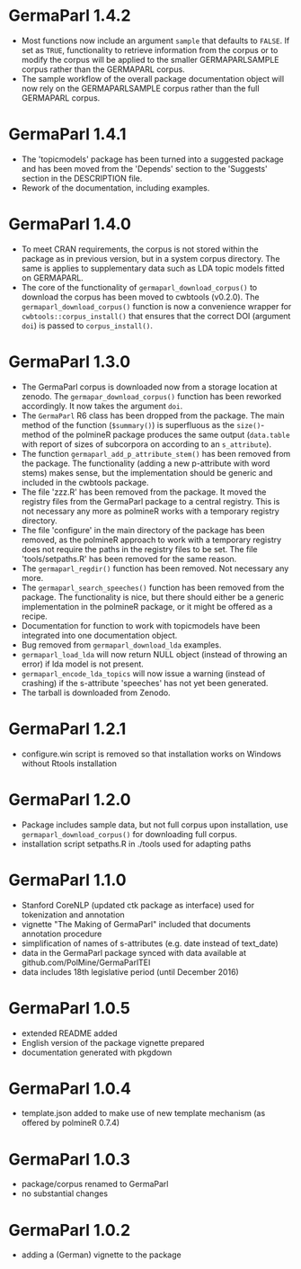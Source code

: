 # GermaParl 1.4.2

- Most functions now include an argument `sample` that defaults to `FALSE`. If set as
  `TRUE`, functionality to retrieve information from the corpus or to modify the corpus
  will be applied to the smaller GERMAPARLSAMPLE corpus rather than the GERMAPARL corpus.
- The sample workflow of the overall package documentation object will now rely on the
  GERMAPARLSAMPLE corpus rather than the full GERMAPARL corpus.

# GermaParl 1.4.1

- The 'topicmodels' package has been turned into a suggested package and has been
  moved from the 'Depends' section to the 'Suggests' section in the DESCRIPTION 
  file.
- Rework of the documentation, including examples.

# GermaParl 1.4.0

- To meet CRAN requirements, the corpus is not stored within the package as in 
  previous version, but in a system corpus directory. The same is applies to
  supplementary data such as LDA topic models fitted on GERMAPARL.
- The core of the functionality of `germaparl_download_corpus()` to download the 
  corpus has been moved to cwbtools (v0.2.0). The `germaparl_download_corpus()` 
  function is now a convenience wrapper for `cwbtools::corpus_install()` that 
  ensures that the correct DOI (argument `doi`) is passed to `corpus_install()`.


# GermaParl 1.3.0

- The GermaParl corpus is downloaded now from a storage location at zenodo. The 
  `germapar_download_corpus()` function has been reworked accordingly. It now
  takes the argument `doi`.
- The `GermaParl` R6 class has been dropped from the package. The main method of
  the function (`$summary()`) is superfluous as the `size()`-method of the polmineR
  package produces the same output (`data.table` with report of sizes of subcorpora
  on according to an `s_attribute`).
- The function `germaparl_add_p_attribute_stem()` has been removed from the package.
  The functionality (adding a new p-attribute with word stems) makes sense, but the
  implementation should be generic and included in the cwbtools package.
- The file 'zzz.R' has been removed from the package. It moved the registry files 
  from the GermaParl package to a central registry. This is not necessary any more
  as polmineR works with a temporary registry directory.
- The file 'configure' in the main directory of the package has been removed, as the 
  polmineR approach to work with a temporary registry does not require the paths 
  in the registry files to be set. The file 'tools/setpaths.R' has been removed
  for the same reason.
- The `germaparl_regdir()` function has been removed. Not necessary any more.
- The `germaparl_search_speeches()` function has been removed from the package. The
  functionality is nice, but there should either be a generic implementation in the
  polmineR package, or it might be offered as a recipe.
- Documentation for function to work with topicmodels have been integrated into one 
  documentation object.
- Bug removed from `germaparl_download_lda` examples.
- `germaparl_load_lda` will now return NULL object (instead of throwing an error) if
  lda model is not present.
- `germaparl_encode_lda_topics` will now issue a warning (instead of crashing) if the
  s-attribute 'speeches' has not yet been generated.
- The tarball is downloaded from Zenodo.

# GermaParl 1.2.1

- configure.win script is removed so that installation works on Windows without Rtools installation

# GermaParl 1.2.0

- Package includes sample data, but not full corpus upon installation, use `germaparl_download_corpus()` for downloading full corpus.
- installation script setpaths.R in ./tools used for adapting paths

# GermaParl 1.1.0

- Stanford CoreNLP (updated ctk package as interface) used for tokenization and annotation
- vignette "The Making of GermaParl" included that documents annotation procedure
- simplification of names of s-attributes (e.g. date instead of text_date)
- data in the GermaParl package synced with data available at github.com/PolMine/GermaParlTEI
- data includes 18th legislative period (until December 2016)


# GermaParl 1.0.5

- extended README added
- English version of the package vignette prepared
- documentation generated with pkgdown


# GermaParl 1.0.4

- template.json added to make use of new template mechanism (as offered by polmineR 0.7.4)


# GermaParl 1.0.3

- package/corpus renamed to GermaParl
- no substantial changes


# GermaParl 1.0.2

- adding a (German) vignette to the package

